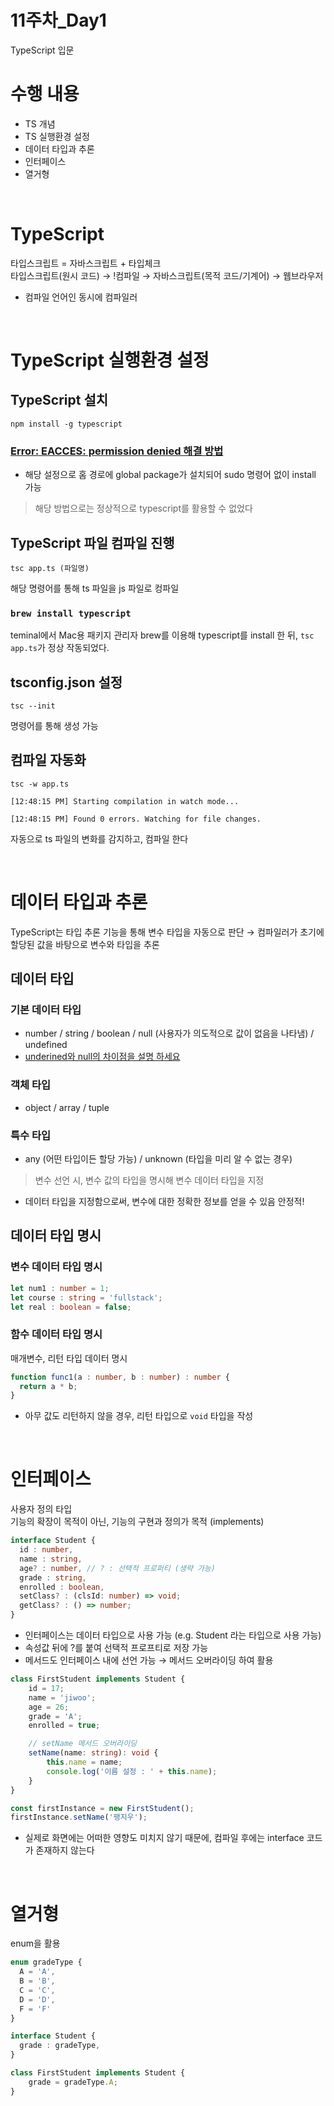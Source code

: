 # 11주차_Day1
TypeScript 입문

# 수행 내용
- TS 개념
- TS 실행환경 설정
- 데이터 타입과 추론
- 인터페이스
- 열거형

<br>

# TypeScript
타입스크립트 = 자바스크립트 + 타입체크 <br>
타입스크립트(원시 코드) → !컴파일 → 자바스크립트(목적 코드/기계어) → 웹브라우저 <br>
- 컴파일 언어인 동시에 컴파일러

<br>

# TypeScript 실행환경 설정
## TypeScript 설치
```
npm install -g typescript
```
### [Error: EACCES: permission denied 해결 방법](https://brtech.tistory.com/124)
- 해당 설정으로 홈 경로에 global package가 설치되어 sudo 명령어 없이 install 가능
> 해당 방법으로는 정상적으로 typescript를 활용할 수 없었다

## TypeScript 파일 컴파일 진행
```
tsc app.ts (파일명)
```
해당 명령어를 통해 ts 파일을 js 파일로 컹파일

### `brew install typescript`
teminal에서 Mac용 패키지 관리자  brew를 이용해 typescript를 install 한 뒤, `tsc app.ts`가 정상 작동되었다.


## tsconfig.json 설정
```
tsc --init 
```
명령어를 통해 생성 가능

## 컴파일 자동화
```
tsc -w app.ts
```

```terminal
[12:48:15 PM] Starting compilation in watch mode...

[12:48:15 PM] Found 0 errors. Watching for file changes.
```
자동으로 ts 파일의 변화를 감지하고, 컴파일 한다

<br>

# 데이터 타입과 추론
TypeScript는 타입 추론 기능을 통해 변수 타입을 자동으로 판단 → 컴파일러가 초기에 할당된 값을 바탕으로 변수와 타입을 추론

## 데이터 타입
### 기본 데이터 타입
- number / string / boolean / null (사용자가 의도적으로 값이 없음을 나타냄) / undefined
- [underined와 null의 차이점을 설명 하세요](https://2ssue.github.io/common_questions_for_Web_Developer/docs/Javascript/13_undefined&null.html#null)


### 객체 타입
- object / array / tuple

### 특수 타입
- any (어떤 타입이든 할당 가능) / unknown (타입을 미리 알 수 없는 경우)

> 변수 선언 시, 변수 값의 타입을 명시해 변수 데이터 타입을 지정
- 데이터 타입을 지정함으로써, 변수에 대한 정확한 정보를 얻을 수 있음 안정적!

## 데이터 타입 명시
### 변수 데이터 타입 명시
```ts
let num1 : number = 1;
let course : string = 'fullstack';
let real : boolean = false;
```

### 함수 데이터 타입 명시 
매개변수, 리턴 타입 데이터 명시
```ts
function func1(a : number, b : number) : number {
  return a * b;
}
```
- 아무 값도 리턴하지 않을 경우, 리턴 타입으로 `void` 타입을 작성

<br>

# 인터페이스
사용자 정의 타입 <br>
기능의 확장이 목적이 아닌, 기능의 구현과 정의가 목적 (implements)
```ts
interface Student {
  id : number,
  name : string,
  age? : number, // ? : 선택적 프로퍼티 (생략 가능)
  grade : string,
  enrolled : boolean,
  setClass? : (clsId: number) => void;
  getClass? : () => number;
}
```
- 인터페이스는 데이터 타입으로 사용 가능 (e.g. Student 라는 타입으로 사용 가능)
- 속성값 뒤에 ?를 붙여 선택적 프로프티로 저장 가능
- 메서드도 인터페이스 내에 선언 가능 → 메서드 오버라이딩 하여 활용
```ts
class FirstStudent implements Student {
    id = 17;
    name = 'jiwoo';
    age = 26;
    grade = 'A';
    enrolled = true;

    // setName 메서드 오버라이딩
    setName(name: string): void {
        this.name = name;
        console.log('이름 설정 : ' + this.name);
    }
}

const firstInstance = new FirstStudent();
firstInstance.setName('팽지우');
```
- 실제로 화면에는 어떠한 영향도 미치지 않기 때문에, 컴파일 후에는 interface 코드가 존재하지 않는다

<br>

# 열거형
enum을 활용
```ts
enum gradeType {
  A = 'A',
  B = 'B',
  C = 'C',
  D = 'D',
  F = 'F'
}

interface Student {
  grade : gradeType,
}

class FirstStudent implements Student {
    grade = gradeType.A;
}
```

